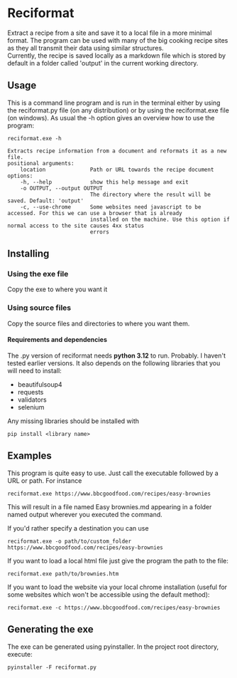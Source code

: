 # Reciformat
Extract a recipe from a site and save it to a local file in a more minimal format. The program can be used with many of the big cooking recipe sites as they all transmit their data using similar structures.   
Currently, the recipe is saved locally as a markdown file which is stored by default in a folder called 'output' in the current working directory.

## Usage

This is a command line program and is run in the terminal either by using the reciformat.py file (on any distribution) or by using the reciformat.exe file (on windows). As usual the -h option gives an overview how to use the program:

    reciformat.exe -h     
    
    Extracts recipe information from a document and reformats it as a new file.                                                                                                                                                                     
    positional arguments:                                                                                                     
        location              Path or URL towards the recipe document                                                                                                                                                                                 
    options:                                                                                                                  
        -h, --help            show this help message and exit                                                                   
        -o OUTPUT, --output OUTPUT                                                                                                                    
                              The directory where the result will be saved. Default: 'output'                                   
        -c, --use-chrome      Some websites need javascript to be accessed. For this we can use a browser that is already                       
                              installed on the machine. Use this option if normal access to the site causes 4xx status                            
                              errors   

## Installing

### Using the exe file

Copy the exe to where you want it

### Using source files

Copy the source files and directories to where you want them. 

#### Requirements and dependencies

The .py version of reciformat needs **python 3.12** to run. Probably. I haven't tested earlier versions. It also depends on the following libraries that you will need to install:
 - beautifulsoup4
 - requests
 - validators
 - selenium
  
Any missing libraries should be installed with

    pip install <library name>

## Examples

This program is quite easy to use. Just call the executable followed by a URL or path. For instance

    reciformat.exe https://www.bbcgoodfood.com/recipes/easy-brownies

This will result in a file named Easy brownies.md appearing in a folder named output wherever you executed the command.

If you'd rather specify a destination you can use

    reciformat.exe -o path/to/custom_folder https://www.bbcgoodfood.com/recipes/easy-brownies

If you want to load a local html file just give the program the path to the file:

    reciformat.exe path/to/brownies.htm   

If you want to load the website via your local chrome installation (useful for some websites which won't be accessible using the default method): 

    reciformat.exe -c https://www.bbcgoodfood.com/recipes/easy-brownies

## Generating the exe

The exe can be generated using pyinstaller. In the project root directory, execute:
    
    pyinstaller -F reciformat.py
